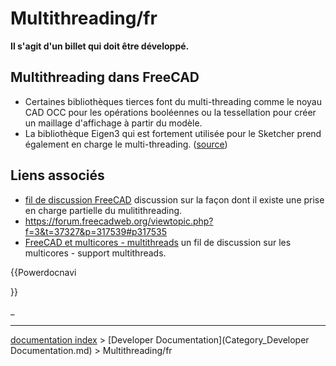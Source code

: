 # Multithreading/fr
**Il s'agit d'un billet qui doit être développé.**

## Multithreading dans FreeCAD 

-   Certaines bibliothèques tierces font du multi-threading comme le noyau CAD OCC pour les opérations booléennes ou la tessellation pour créer un maillage d\'affichage à partir du modèle.
-   La bibliothèque Eigen3 qui est fortement utilisée pour le Sketcher prend également en charge le multi-threading. ([source](https://forum.freecadweb.org/viewtopic.php?f=3&t=37327&p=317539#p317535))

## Liens associés 

-   [fil de discussion FreeCAD](https://forum.freecadweb.org/viewtopic.php?f=4&t=17501&p=173095) discussion sur la façon dont il existe une prise en charge partielle du mulitithreading.
-   <https://forum.freecadweb.org/viewtopic.php?f=3&t=37327&p=317539#p317535>
-   [FreeCAD et multicores - multithreads](https://forum.freecadweb.org/viewtopic.php?f=8&t=37398) un fil de discussion sur les multicores - support multithreads.


{{Powerdocnavi

}}

_

---
[documentation index](../README.md) > [Developer Documentation](Category_Developer Documentation.md) > Multithreading/fr
